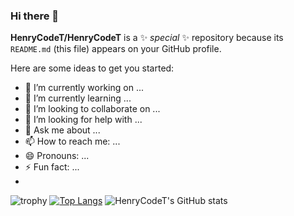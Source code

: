 ### Hi there 👋

**HenryCodeT/HenryCodeT** is a ✨ _special_ ✨ repository because its `README.md` (this file) appears on your GitHub profile.

Here are some ideas to get you started:

- 🔭 I’m currently working on ...
- 🌱 I’m currently learning ...
- 👯 I’m looking to collaborate on ...
- 🤔 I’m looking for help with ...
- 💬 Ask me about ...
- 📫 How to reach me: ...
- 😄 Pronouns: ...
- ⚡ Fun fact: ...
- 
![trophy](https://github-profile-trophy.vercel.app/?username=HenryCodeT&theme=discord)
[![Top Langs](https://github-readme-stats.vercel.app/api/top-langs/?username=HenryCodeT&layout=compact)](https://github.com/anuraghazra/github-readme-stats)
![HenryCodeT's GitHub stats](https://github-readme-stats.vercel.app/api?username=HenryCodeT&hide=stars,prs,issues)

